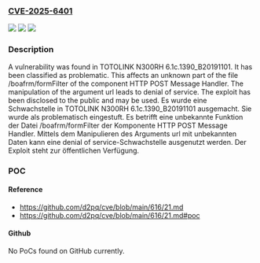### [CVE-2025-6401](https://cve.mitre.org/cgi-bin/cvename.cgi?name=CVE-2025-6401)
![](https://img.shields.io/static/v1?label=Product&message=N300RH&color=blue)
![](https://img.shields.io/static/v1?label=Version&message=6.1c.1390_B20191101%20&color=brightgreen)
![](https://img.shields.io/static/v1?label=Vulnerability&message=Denial%20of%20Service&color=brightgreen)

### Description

A vulnerability was found in TOTOLINK N300RH 6.1c.1390_B20191101. It has been classified as problematic. This affects an unknown part of the file /boafrm/formFilter of the component HTTP POST Message Handler. The manipulation of the argument url leads to denial of service. The exploit has been disclosed to the public and may be used.
Es wurde eine Schwachstelle in TOTOLINK N300RH 6.1c.1390_B20191101 ausgemacht. Sie wurde als problematisch eingestuft. Es betrifft eine unbekannte Funktion der Datei /boafrm/formFilter der Komponente HTTP POST Message Handler. Mittels dem Manipulieren des Arguments url mit unbekannten Daten kann eine denial of service-Schwachstelle ausgenutzt werden. Der Exploit steht zur öffentlichen Verfügung.

### POC

#### Reference
- https://github.com/d2pq/cve/blob/main/616/21.md
- https://github.com/d2pq/cve/blob/main/616/21.md#poc

#### Github
No PoCs found on GitHub currently.

